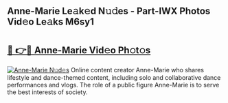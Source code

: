 ## Anne-Marie Le𝚊k𝚎d N𝚞𝚍es - Part-lWX Photos Vid𝚎o Le𝚊ks M6sy1

# <h2><a href="http://fbf7co.evod.top/?m=Anne-Marie">🔗 👉🔴 Anne-Marie Vid𝚎o Ph𝚘t𝚘s</a></h2>

[![Anne-Marie N𝚞d𝚎s](https://i.imgur.com/8V9OHl7.gif)](http://fbf7co.evod.top/?m=Anne-Marie)
Online content creator Anne-Marie who shares lifestyle and dance-themed content, including solo and collaborative dance performances and vlogs. The role of a public figure Anne-Marie is to serve the best interests of society. 
